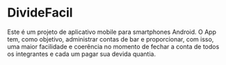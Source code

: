 # DivideFacil
Este é um projeto de aplicativo mobile para smartphones Android. O App tem, como objetivo, administrar contas de bar e  proporcionar, com isso, uma maior facilidade e coerência no momento de fechar a conta de todos os integrantes e cada um pagar sua devida quantia. 
